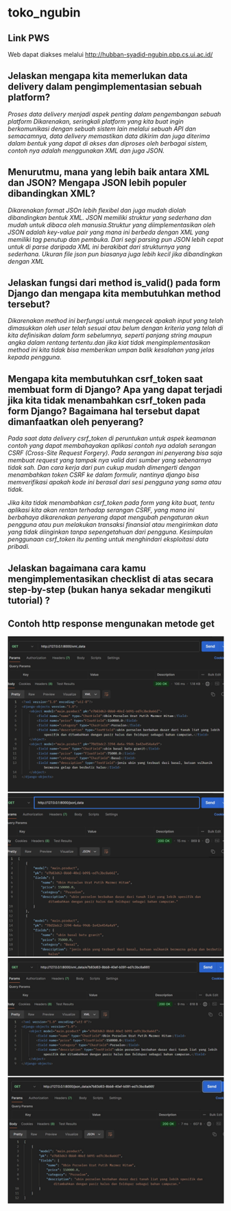 # toko_ngubin

## Link PWS

Web dapat diakses melalui <http://hubban-syadid-ngubin.pbp.cs.ui.ac.id/>

## Jelaskan mengapa kita memerlukan data delivery dalam pengimplementasian sebuah platform?

_Proses data delivery menjadi aspek penting dalam pengembangan sebuah platform
Dikarenakan, seringkali platform yang kita buat ingin berkomunikasi dengan sebuah sistem lain melalui sebuah API dan semacamnya, data delivery memastikan data dikirim dan juga diterima dalam bentuk yang dapat di akses dan diproses oleh berbagai sistem, contoh nya adalah menggunakan XML dan juga JSON._

## Menurutmu, mana yang lebih baik antara XML dan JSON? Mengapa JSON lebih populer dibandingkan XML?

_Dikarenakan format JSOn lebih flexibel dan juga mudah diolah dibandingkan bentuk XML. JSON memiliki struktur yang sederhana dan mudah untuk dibaca oleh manusia.Struktur yang diimplementasikan oleh JSON adalah key-value pair yang mana ini berbeda dengan XML yang memiliki tag penutup dan pembuka. Dari segi parsing pun JSON lebih cepat untuk di parse daripada XML ini berakibat dari strukturnya yang sederhana. Ukuran file json pun biasanya juga lebih kecil jika dibandingkan dengan XML_

## Jelaskan fungsi dari method is_valid() pada form Django dan mengapa kita membutuhkan method tersebut?

_Dikarenakan method ini berfungsi untuk mengecek apakah input yang telah dimasukkan oleh user telah sesuai atau belum dengan kriteria yang telah di kita definisikan dalam form sebelumnya, seperti panjang string maupun angka dalam rentang tertentu.dan jika kiat tidak mengimplementasikan method ini kita tidak bisa memberikan umpan balik kesalahan yang jelas kepada pengguna._

## Mengapa kita membutuhkan csrf_token saat membuat form di Django? Apa yang dapat terjadi jika kita tidak menambahkan csrf_token pada form Django? Bagaimana hal tersebut dapat dimanfaatkan oleh penyerang?

_Pada saat data delivery csrf_token di peruntukan untuk aspek keamanan contoh yang dapat membahayakan aplikasi contoh nya adalah serangan CSRF (Cross-Site Request Forgery). Pada serangan ini penyerang bisa saja membuat request yang tampak nya valid dari sumber yang sebenarnya tidak sah. Dan cara kerja dari pun cukup mudah dimengerti dengan menambahkan token CSRF ke dalam formulir, nantinya django bisa memverifikasi apakah kode ini berasal dari sesi pengguna yang sama atau tidak._

_Jika kita tidak menambahkan csrf_token pada form yang kita buat, tentu aplikasi kita akan rentan terhadap serangan CSRF, yang mana ini berbahaya dikarenakan penyerang dapat mengubah pengaturan akun pengguna atau pun melakukan transaksi finansial atau mengirimkan data yang tidak diinginkan tanpa sepengetahuan dari pengguna. Kesimpulan penggunaan csrf_token itu penting untuk menghindari eksploitasi data pribadi._

## Jelaskan bagaimana cara kamu mengimplementasikan checklist di atas secara step-by-step (bukan hanya sekadar mengikuti tutorial) ?

## Contoh http response mengunakan metode get

![xml](media/xml_data.jpg)
![json](media/json_data.jpg)
![xml_id](media/xml_id.jpg)
![json_id](media/json_id.jpg)
